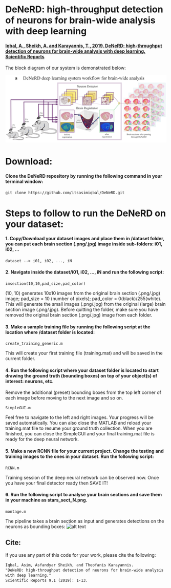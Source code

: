 # DeNeRD: high-throughput detection of neurons for brain-wide analysis with deep learning

#### [Iqbal, A., Sheikh, A. and Karayannis, T., 2019. DeNeRD: high-throughput detection of neurons for brain-wide analysis with deep learning. Scientific Reports](http://www.nature.com/articles/s41598-019-50137-9)

The block diagram of our system is demonstrated below:

![alt text](https://github.com/itsasimiqbal/DeNeRD/blob/master/DeNeRD_block.png)


# Download:
#### Clone the DeNeRD repository by running the following command in your terminal window:
```
git clone https://github.com/itsasimiqbal/DeNeRD.git
```

# Steps to follow to run the DeNeRD on your dataset:

#### 1. Copy/Download your dataset images and place them in /dataset folder, you can put each brain section (.png/.jpg) image inside sub-folders: i01, i02, ...
```
dataset --> i01, i02, ..., iN
```

#### 2. Navigate inside the dataset/i01, i02, ..., iN and run the following script:
```
imsection(10,10,pad_size,pad_color)
```
(10, 10) generates 10x10 images from the original brain section (.png/.jpg) image; pad_size = 10 (number of pixels); pad_color = 0(black)/255(white). This will generate the small images (.png/.jpg) from the original (large) brain section image (.png/.jpg). Before quitting the folder, make sure you have removed the original brain section (.png/.jpg) image from each folder.

#### 3. Make a sample training file by running the following script at the location where /dataset folder is located:
```
create_training_generic.m 
```
This will create your first training file (training.mat) and will be saved in the current folder.


#### 4. Run the following script where your dataset folder is located to start drawing the ground truth (bounding boxes) on top of your object(s) of interest: neurons, etc.
Remove the additional (preset) bounding boxes from the top left corner of each image before moving to the next image and so on.
```
SimpleGUI.m
```
Feel free to navigate to the left and right images. Your progress will be saved automatically. You can also close the MATLAB and reload your training.mat file to resume your ground truth collection. When you are finished, you can close the SimpleGUI and your final training.mat file is ready for the deep neural network.

#### 5. Make a new RCNN file for your current project. Change the testing and training images to the ones in your dataset. Run the following script:
```
RCNN.m
```
Training session of the deep neural network can be observed now. Once you have your final detector ready then SAVE IT!

#### 6. Run the following script to analyse your brain sections and save them in your machine as stars_sect_N.png.
```
montage.m 
```

The pipeline takes a brain section as input and generates detections on the neurons as bounding boxes:
![alt text](https://github.com/itsasimiqbal/DeNeRD/blob/master/Figure_2.jpg)

## Cite:
If you use any part of this code for your work, please cite the following:
```
Iqbal, Asim, Asfandyar Sheikh, and Theofanis Karayannis. 
"DeNeRD: high-throughput detection of neurons for brain-wide analysis with deep learning." 
Scientific Reports 9.1 (2019): 1-13.
```
